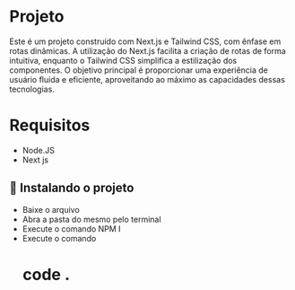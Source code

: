 # Projeto
Este é um projeto construído com Next.js e Tailwind CSS, com ênfase em rotas dinâmicas. A utilização do Next.js facilita a criação de rotas de forma intuitiva, enquanto o Tailwind CSS simplifica a estilização dos componentes. O objetivo principal é proporcionar uma experiência de usuário fluida e eficiente, aproveitando ao máximo as capacidades dessas tecnologias.
# Requisitos
- Node.JS
- Next js

## 🚀 Instalando o projeto
- Baixe o arquivo
- Abra a pasta do mesmo pelo terminal
- Execute o comando NPM I
- Execute o comando <h1>code .<h1/>

